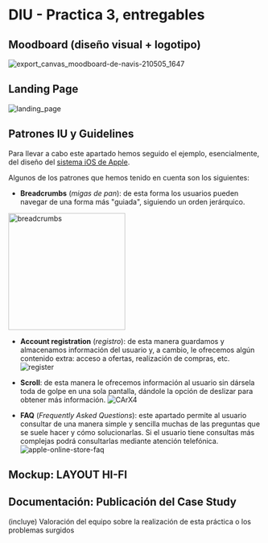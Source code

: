 # DIU - Practica 3, entregables

## Moodboard (diseño visual + logotipo)   

![export_canvas_moodboard-de-navis-210505_1647](https://user-images.githubusercontent.com/75760642/117178608-87527e80-add2-11eb-8836-394aedd65443.png)


## Landing Page

![landing_page](https://user-images.githubusercontent.com/75760642/118285856-2d3c7200-b4d2-11eb-88e4-d5547bfcb532.png)


## Patrones IU y Guidelines

Para llevar a cabo este apartado hemos seguido el ejemplo, esencialmente, del diseño del [sistema iOS de Apple](https://developer.apple.com/design/human-interface-guidelines/ios/overview/themes/).

Algunos de los patrones que hemos tenido en cuenta son los siguientes:

* **Breadcrumbs** (*migas de pan*): de esta forma los usuarios pueden navegar de una forma más "guiada", siguiendo un orden jerárquico.
<img width="232" alt="breadcrumbs" src="https://user-images.githubusercontent.com/75760642/118110519-c8561e80-b3e2-11eb-9890-ced0dd35d9e3.png">

* **Account registration** (*registro*): de esta manera guardamos y almacenamos información del usuario y, a cambio, le ofrecemos algún contenido extra: acceso a ofertas, realización de compras, etc.
![register](https://user-images.githubusercontent.com/75760642/118115676-8d0b1e00-b3e9-11eb-8fa0-417ce8cc5711.png)


* **Scroll**: de esta manera le ofrecemos información al usuario sin dársela toda de golpe en una sola pantalla, dándole la opción de deslizar para obtener más información.
![CArX4](https://user-images.githubusercontent.com/75760642/118115773-aca24680-b3e9-11eb-87fd-d76603285610.png)


* **FAQ** (*Frequently Asked Questions*): este apartado permite al usuario consultar de una manera simple y sencilla muchas de las preguntas que se suele hacer y cómo solucionarlas. Si el usuario tiene consultas más complejas podrá consultarlas mediante atención telefónica.
![apple-online-store-faq](https://user-images.githubusercontent.com/75760642/118115877-ce033280-b3e9-11eb-86b0-c57feee97ce9.png)


## Mockup: LAYOUT HI-FI


## Documentación: Publicación del Case Study


(incluye) Valoración del equipo sobre la realización de esta práctica o los problemas surgidos
 
